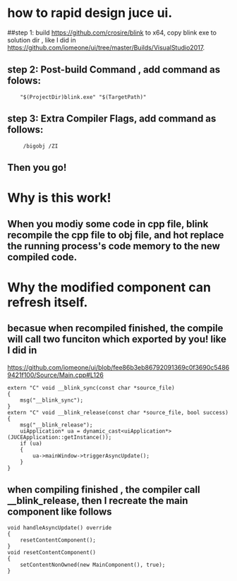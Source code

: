 
# how to rapid design juce ui.
##step 1: build  https://github.com/crosire/blink to x64, copy blink exe to solution dir , like I did in https://github.com/iomeone/ui/tree/master/Builds/VisualStudio2017.

## step 2: Post-build Command , add command as folows:
        "$(ProjectDir)blink.exe" "$(TargetPath)"
        
## step 3: Extra Compiler Flags, add command as follows:
         /bigobj /ZI 
         
## Then you go!





# Why is this work! 
## When you modiy some code in cpp file, blink recompile the cpp file to obj file, and hot replace the running process's code memory to the new compiled code.

# Why the modified component can refresh itself. 
## becasue when recompiled finished, the compile will call two funciton which exported by you! like I did in 
https://github.com/iomeone/ui/blob/fee86b3eb86792091369c0f3690c54869421f100/Source/Main.cpp#L126
```
extern "C" void __blink_sync(const char *source_file)
{
	msg("__blink_sync");
}
extern "C" void __blink_release(const char *source_file, bool success)
{
	msg("__blink_release");
	uiApplication* ua = dynamic_cast<uiApplication*>(JUCEApplication::getInstance());
	if (ua)
	{
		ua->mainWindow->triggerAsyncUpdate();
	}
}
```
## when compiling finished , the compiler call __blink_release, then I recreate the main component like follows
```
void handleAsyncUpdate() override
{
	resetContentComponent();
}
void resetContentComponent()
{
	setContentNonOwned(new MainComponent(), true);
}
```

